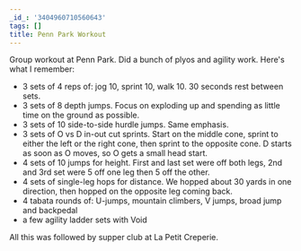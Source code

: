 ```yaml
---
_id_: '3404960710560643'
tags: []
title: Penn Park Workout
---
```


Group workout at Penn Park. Did a bunch of plyos and agility work. Here's what I remember:

- 3 sets of 4 reps of: jog 10, sprint 10, walk 10. 30 seconds rest between sets.
- 3 sets of 8 depth jumps. Focus on exploding up and spending as little time on the ground as possible.
- 3 sets of 10 side-to-side hurdle jumps. Same emphasis.
- 3 sets of O vs D in-out cut sprints. Start on the middle cone, sprint to either the left or the right cone, then sprint to the opposite cone. D starts as soon as O moves, so O gets a small head start.
- 4 sets of 10 jumps for height. First and last set were off both legs, 2nd and 3rd set were 5 off one leg then 5 off the other.
- 4 sets of single-leg hops for distance. We hopped about 30 yards in one direction, then hopped on the opposite leg coming back.
- 4 tabata rounds of: U-jumps, mountain climbers, V jumps, broad jump and backpedal
- a few agility ladder sets with Void

All this was followed by supper club at La Petit Creperie.
